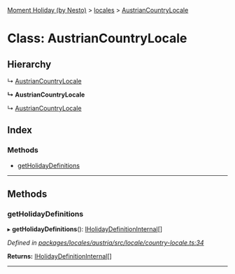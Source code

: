 [Moment Holiday (by Nesto)](../README.md) > [locales](../modules/locales.md) > [AustrianCountryLocale](../classes/locales.austriancountrylocale.md)

# Class: AustrianCountryLocale

## Hierarchy

↳  [AustrianCountryLocale](locales.austriancountrylocale.md)

**↳ AustrianCountryLocale**

↳  [AustrianCountryLocale](locales.austriancountrylocale.md)

## Index

### Methods

* [getHolidayDefinitions](locales.austriancountrylocale.md#getholidaydefinitions)

---

## Methods

<a id="getholidaydefinitions"></a>

###  getHolidayDefinitions

▸ **getHolidayDefinitions**(): [IHolidayDefinitionInternal](../interfaces/_node_modules__nesto_software_moment_holiday_core_src_holiday_definition_interface_.iholidaydefinitioninternal.md)[]

*Defined in [packages/locales/austria/src/locale/country-locale.ts:34](https://github.com/nesto-software/moment-holiday/blob/c39e49d/packages/locales/austria/src/locale/country-locale.ts#L34)*

**Returns:** [IHolidayDefinitionInternal](../interfaces/_node_modules__nesto_software_moment_holiday_core_src_holiday_definition_interface_.iholidaydefinitioninternal.md)[]

___

